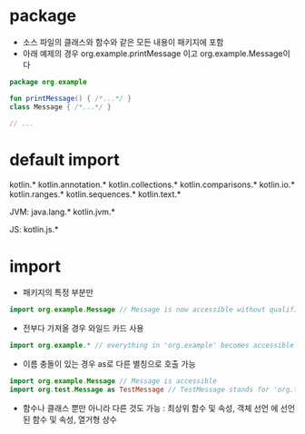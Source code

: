# package
- 소스 파일의 클래스와 함수와 같은 모든 내용이 패키지에 포함
- 아래 예제의 경우 org.example.printMessage 이고 org.example.Message이다
```kotlin
package org.example

fun printMessage() { /*...*/ }
class Message { /*...*/ }

// ...
```

# default import
kotlin.*
kotlin.annotation.*
kotlin.collections.*
kotlin.comparisons.*
kotlin.io.*
kotlin.ranges.*
kotlin.sequences.*
kotlin.text.*

JVM:
java.lang.*
kotlin.jvm.*

JS:
kotlin.js.*

# import
- 패키지의 특정 부분만
```kotlin
import org.example.Message // Message is now accessible without qualification
```
- 전부다 가져올 경우 와일드 카드 사용
```kotlin
import org.example.* // everything in 'org.example' becomes accessible
```
- 이름 충돌이 있는 경우 as로 다른 별칭으로 호출 가능
```kotlin
import org.example.Message // Message is accessible
import org.test.Message as TestMessage // TestMessage stands for 'org.test.Message'
```
- 함수나 클래스 뿐만 아니라 다른 것도 가능 : 최상위 함수 및 속성, 객체 선언 에 선언된 함수 및 속성, 열거형 상수